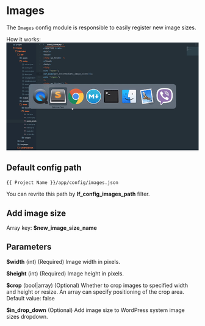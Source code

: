 Images
===

The `Images` config module is responsible to easily register new image sizes. 

How it works: ![Actions](images/images.gif)

Default config path
---
`{{ Project Name }}/app/config/images.json`

You can revrite this path by __lf\_config\_images\_path__ filter.

Add image size
---
Array key: 
**$new\_image\_size\_name**

Parameters
---

**$width**
(int) (Required) Image width in pixels.
	
**$height**
(int) (Required) Image height in pixels.
	
**$crop**
(bool|array) (Optional) Whether to crop images to specified width and height or resize. An array can specify positioning of the crop area.
Default value: false

**$in\_drop\_down** (Optional) Add image size to WordPress system image sizes dropdown.